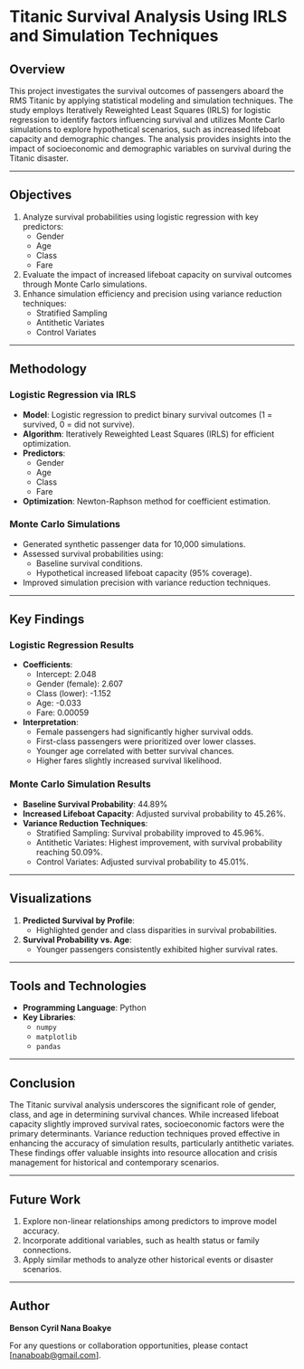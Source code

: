 # Titanic Survival Analysis Using IRLS and Simulation Techniques

## Overview

This project investigates the survival outcomes of passengers aboard the RMS Titanic by applying statistical modeling and simulation techniques. 
The study employs Iteratively Reweighted Least Squares (IRLS) for logistic regression to identify factors influencing survival and utilizes Monte Carlo simulations to explore hypothetical scenarios, 
such as increased lifeboat capacity and demographic changes. The analysis provides insights into the impact of socioeconomic and demographic variables on survival during the Titanic disaster.

---

## Objectives

1. Analyze survival probabilities using logistic regression with key predictors:
   - Gender
   - Age
   - Class
   - Fare
2. Evaluate the impact of increased lifeboat capacity on survival outcomes through Monte Carlo simulations.
3. Enhance simulation efficiency and precision using variance reduction techniques:
   - Stratified Sampling
   - Antithetic Variates
   - Control Variates

---

## Methodology

### Logistic Regression via IRLS

- **Model**: Logistic regression to predict binary survival outcomes (1 = survived, 0 = did not survive).
- **Algorithm**: Iteratively Reweighted Least Squares (IRLS) for efficient optimization.
- **Predictors**:
  - Gender
  - Age
  - Class
  - Fare
- **Optimization**: Newton-Raphson method for coefficient estimation.

### Monte Carlo Simulations

- Generated synthetic passenger data for 10,000 simulations.
- Assessed survival probabilities using:
  - Baseline survival conditions.
  - Hypothetical increased lifeboat capacity (95% coverage).
- Improved simulation precision with variance reduction techniques.

---

## Key Findings

### Logistic Regression Results

- **Coefficients**:
  - Intercept: 2.048
  - Gender (female): 2.607
  - Class (lower): -1.152
  - Age: -0.033
  - Fare: 0.00059
- **Interpretation**:
  - Female passengers had significantly higher survival odds.
  - First-class passengers were prioritized over lower classes.
  - Younger age correlated with better survival chances.
  - Higher fares slightly increased survival likelihood.

### Monte Carlo Simulation Results

- **Baseline Survival Probability**: 44.89%
- **Increased Lifeboat Capacity**: Adjusted survival probability to 45.26%.
- **Variance Reduction Techniques**:
  - Stratified Sampling: Survival probability improved to 45.96%.
  - Antithetic Variates: Highest improvement, with survival probability reaching 50.09%.
  - Control Variates: Adjusted survival probability to 45.01%.

---

## Visualizations

1. **Predicted Survival by Profile**:
   - Highlighted gender and class disparities in survival probabilities.
2. **Survival Probability vs. Age**:
   - Younger passengers consistently exhibited higher survival rates.

---

## Tools and Technologies

- **Programming Language**: Python
- **Key Libraries**:
  - `numpy`
  - `matplotlib`
  - `pandas`

---

## Conclusion

The Titanic survival analysis underscores the significant role of gender, class, and age in determining survival chances. While increased lifeboat capacity slightly improved survival rates, 
socioeconomic factors were the primary determinants. Variance reduction techniques proved effective in enhancing the accuracy of simulation results, particularly antithetic variates. 
These findings offer valuable insights into resource allocation and crisis management for historical and contemporary scenarios.

---

## Future Work

1. Explore non-linear relationships among predictors to improve model accuracy.
2. Incorporate additional variables, such as health status or family connections.
3. Apply similar methods to analyze other historical events or disaster scenarios.

---

## Author

**Benson Cyril Nana Boakye**

For any questions or collaboration opportunities, please contact [nanaboab@gmail.com].
